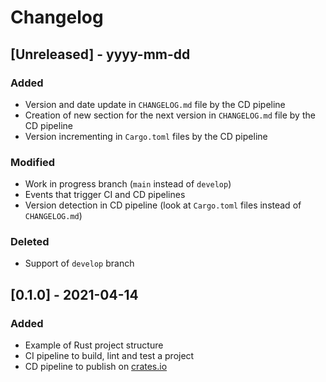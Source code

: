 # Changelog

## [Unreleased] - yyyy-mm-dd

### Added

- Version and date update in `CHANGELOG.md` file by the CD pipeline
- Creation of new section for the next version in `CHANGELOG.md` file by the CD pipeline
- Version incrementing in `Cargo.toml` files by the CD pipeline

### Modified

- Work in progress branch (`main` instead of `develop`)
- Events that trigger CI and CD pipelines
- Version detection in CD pipeline (look at `Cargo.toml` files instead of `CHANGELOG.md`)

### Deleted

- Support of `develop` branch

## [0.1.0] - 2021-04-14

### Added

- Example of Rust project structure
- CI pipeline to build, lint and test a project
- CD pipeline to publish on [crates.io](https://crates.io)
